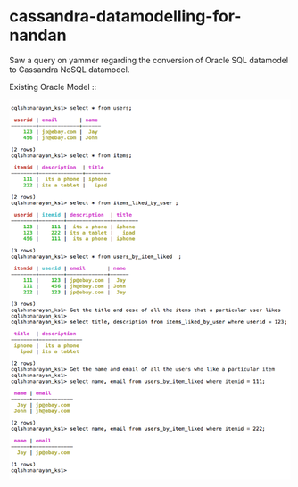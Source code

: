 # cassandra-datamodelling-for-nandan
Saw a query on yammer regarding the conversion of Oracle SQL datamodel to Cassandra NoSQL datamodel.

Existing Oracle Model ::


![Model to Answer the Queries](/cassandra-data-model.png?raw=true "Optional Title")

